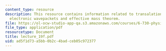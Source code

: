 ```yaml
---
content_type: resource
description: This resource contains information related to transalation operator,
  electronic wavepackets and effective mass theorem.
file: https://ol-ocw-studio-app-qa.s3.amazonaws.com/courses/6-730-physics-for-solid-state-applications-spring-2003/ad5f1d73a5bb0b2c4badceb05c972377_lecture_19f.pdf
file_type: application/pdf
resourcetype: Document
title: lecture_19f.pdf
uid: ad5f1d73-a5bb-0b2c-4bad-ceb05c972377
---
```

